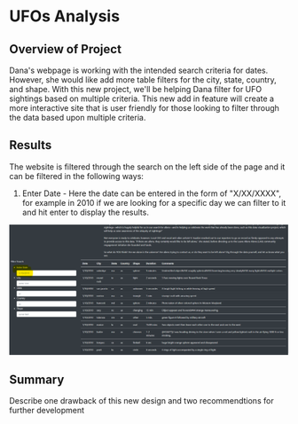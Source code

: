 # UFOs Analysis

## Overview of Project

Dana's webpage is working with the intended search criteria for dates. However, she would like add more table filters for the city, state, country, and shape. With this new project, we'll be helping Dana filter for UFO sightings based on multiple criteria. This new add in feature will create a more interactive site that is user friendly for those looking to filter through the data based upon multiple criteria. 



## Results

The website is filtered through the search on the left side of the page and it can be filtered in the following ways:

1. Enter Date - Here the date can be entered in the form of "X/XX/XXXX", for example in 2010 if we are looking for a specific day we can filter to it and hit enter to display the results.

![Picture_1](https://github.com/kareng013/UFOs/blob/main/static/Images/Step1.png)


## Summary

Describe one drawback of this new design and two recommendtions for further development
